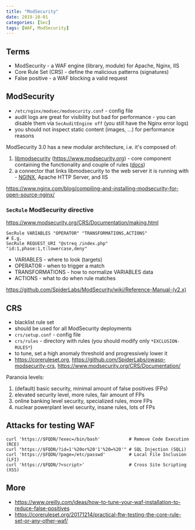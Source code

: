 ```yaml
---
title: "ModSecurity"
date: 2019-10-01
categories: [Sec]
tags: [WAF, ModSecurity]
---
```


## Terms

* ModSecurity - a WAF engine (library, module) for Apache, Nginx, IIS
* Core Rule Set (CRS) - define the malicious patterns (signatures)
* False positive - a WAF blocking a valid request

## ModSecurity

* `/etc/nginx/modsec/modsecurity.conf` - config file
* audit logs are great for visibility but bad for performance - you can disable them via `SecAuditEngine off` (you still have the Nginx error logs)
* you should not inspect static content (images, ...) for performance reasons

ModSecurity 3.0 has a new modular architecture, i.e. it's composed of:

1. [libmodsecurity](https://github.com/SpiderLabs/ModSecurity) (https://www.modsecurity.org) - core component containing the functionality and couple of rules ([docs](https://github.com/SpiderLabs/ModSecurity/wiki))
2. a connector that links libmodsecurity to the web server it is running with - [NGINX](https://github.com/SpiderLabs/ModSecurity-nginx), Apache HTTP Server, and IIS

https://www.nginx.com/blog/compiling-and-installing-modsecurity-for-open-source-nginx/

### `SecRule` ModSecurity directive

https://www.modsecurity.org/CRS/Documentation/making.html

```
SecRule VARIABLES "OPERATOR" "TRANSFORMATIONS,ACTIONS"
# E.g.
SecRule REQUEST_URI "@streq /index.php" "id:1,phase:1,t:lowercase,deny"
```

* VARIABLES - where to look (targets)
* OPERATOR - when to trigger a match
* TRANSFORMATIONS - how to normalize VARIABLES data
* ACTIONS - what to do when rule matches

https://github.com/SpiderLabs/ModSecurity/wiki/Reference-Manual-(v2.x)

## CRS

* blacklist rule set
* should be used for all ModSecurity deployments
* `crs/setup.conf` - config file
* `crs/rules` - directory with rules (you should modify only `*EXCLUSION-RULES*`)
* to tune, set a high anomaly threshold and progressively lower it
* https://coreruleset.org, https://github.com/SpiderLabs/owasp-modsecurity-crs, https://www.modsecurity.org/CRS/Documentation/

Paranoia levels:

1. (default) basic security, minimal amount of false positives (FPs)
2. elevated security level, more rules, fair amount of FPs
3. online banking level security, specialized rules, more FPs
4. nuclear powerplant level security, insane rules, lots of FPs

## Attacks for testing WAF

```
curl 'https://$FQDN/?exec=/bin/bash'           # Remove Code Execution (RCE)
curl "https://$FQDN/?id=1'%20or%20'1'%20=%20'" # SQL Injection (SQLi)
curl 'https://$FQDN/?page=/etc/passwd'         # Local File Inclusion (LFI)
curl 'https://$FQDN/?<script>'                 # Cross Site Scripting (XSS)
```

## More

* https://www.oreilly.com/ideas/how-to-tune-your-waf-installation-to-reduce-false-positives
* https://coreruleset.org/20171214/practical-ftw-testing-the-core-rule-set-or-any-other-waf/
